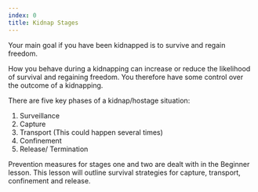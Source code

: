 ```yaml
---
index: 0
title: Kidnap Stages
---
```

Your main goal if you have been kidnapped is to survive and regain freedom.

How you behave during a kidnapping can increase or reduce the likelihood of survival and regaining freedom. You therefore have some control over the outcome of a kidnapping.

There are five key phases of a kidnap/hostage situation:

1.  Surveillance
2.  Capture
3.  Transport (This could happen several times)
4.  Confinement
5.  Release/ Termination

Prevention measures for stages one and two are dealt with in the Beginner lesson. This lesson will outline survival strategies for capture, transport, confinement and release.